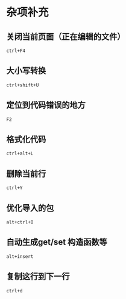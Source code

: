 # 杂项补充

## 关闭当前页面（正在编辑的文件）
`ctrl+F4`

## 大小写转换
`ctrl+shift+U`

## 定位到代码错误的地方
`F2`

## 格式化代码
`ctrl+alt+L`

## 删除当前行  
`ctrl+Y`

## 优化导入的包   
`alt+ctrl+O` 

## 自动生成get/set 构造函数等  
`alt+insert` 

##  复制这行到下一行  
`ctrl+d` 